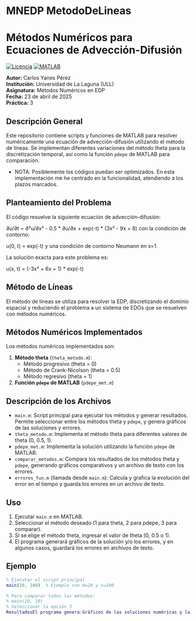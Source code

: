 # MNEDP MetodoDeLineas

# Métodos Numéricos para Ecuaciones de Advección-Difusión

[![Licencia](https://img.shields.io/badge/Licencia-MIT-blue.svg)](https://opensource.org/licenses/MIT)
[![MATLAB](https://img.shields.io/badge/MATLAB-R2024a-orange.svg)](https://www.mathworks.com/)

**Autor:** Carlos Yanes Pérez  
**Institución:** Universidad de La Laguna (ULL)  
**Asignatura:** Métodos Numéricos en EDP  
**Fecha:** 23 de abril de 2025  
**Práctica:** 3

## Descripción General

Este repositorio contiene scripts y funciones de MATLAB para resolver numéricamente una ecuación de advección-difusión utilizando el método de líneas. Se implementan diferentes variaciones del método theta para la discretización temporal, así como la función `pdepe` de MATLAB para comparación.

- NOTA: Posiblemente los códigos puedan ser optimizados. En esta implementación me he centrado en la funcionalidad, atendiendo a los plazos marcados.

## Planteamiento del Problema

El código resuelve la siguiente ecuación de advección-difusión:

∂u/∂t = ∂²u/∂x² - 0.5 * ∂u/∂x + exp(-t) * (3x² - 9x + 8)
con la condición de contorno:

u(0, t) = exp(-t)
y una condición de contorno Neumann en x=1.

La solución exacta para este problema es:

u(x, t) = (-3x² + 6x + 1) * exp(-t)
## Método de Líneas

El método de líneas se utiliza para resolver la EDP, discretizando el dominio espacial y reduciendo el problema a un sistema de EDOs que se resuelven con métodos numéricos.

## Métodos Numéricos Implementados

Los métodos numéricos implementados son:

1.  **Método theta** (`theta_metodo.m`):
    * Método progresivo (theta = 0)
    * Método de Crank-Nicolson (theta = 0.5)
    * Método regresivo (theta = 1)
2.  **Función `pdepe` de MATLAB** (`pdepe_met.m`)

## Descripción de los Archivos

* `main.m`: Script principal para ejecutar los métodos y generar resultados. Permite seleccionar entre los métodos theta y `pdepe`, y genera gráficos de las soluciones y errores.
* `theta_metodo.m`: Implementa el método theta para diferentes valores de theta (0, 0.5, 1).
* `pdepe_met.m`: Implementa la solución utilizando la función `pdepe` de MATLAB.
* `comparar_metodos.m`: Compara los resultados de los métodos theta y `pdepe`, generando gráficos comparativos y un archivo de texto con los errores.
* `errores_fun.m` (llamada desde `main.m`): Calcula y grafica la evolución del error en el tiempo y guarda los errores en un archivo de texto.

## Uso

1.  Ejecutar `main.m` en MATLAB.
2.  Seleccionar el método deseado (1 para theta, 2 para pdepe, 3 para comparar).
3.  Si se elige el método theta, ingresar el valor de theta (0, 0.5 o 1).
4.  El programa generará gráficos de la solución y/o los errores, y en algunos casos, guardará los errores en archivos de texto.

## Ejemplo

```matlab
% Ejecutar el script principal
main(20, 100)  % Ejemplo con m=20 y n=100

% Para comparar todos los métodos:
% main(10, 10)
% Seleccionar la opción 3
ResultadosEl programa genera:Gráficos de las soluciones numéricas y la solución exacta.Gráficos de la evolución del error en el tiempo.Comparaciones de los errores entre los diferentes métodos.Archivos de texto con los valores de los errores.ConclusionesLos resultados muestran la efectividad de los métodos numéricos implementados para resolver la ecuación de advección-difusión. El método de Crank-Nicol
